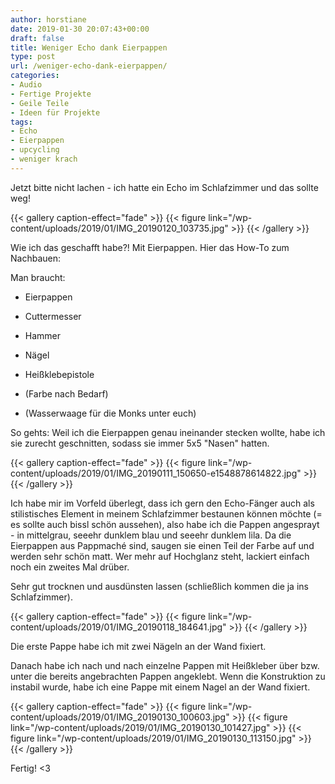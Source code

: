 ```yaml
---
author: horstiane
date: 2019-01-30 20:07:43+00:00
draft: false
title: Weniger Echo dank Eierpappen
type: post
url: /weniger-echo-dank-eierpappen/
categories:
- Audio
- Fertige Projekte
- Geile Teile
- Ideen für Projekte
tags:
- Echo
- Eierpappen
- upcycling
- weniger krach
---
```


Jetzt bitte nicht lachen - ich hatte ein Echo im Schlafzimmer und das sollte weg!

{{< gallery caption-effect="fade" >}}
{{< figure link="/wp-content/uploads/2019/01/IMG_20190120_103735.jpg" >}}
{{< /gallery >}}

Wie ich das geschafft habe?! Mit Eierpappen. Hier das How-To zum Nachbauen:

<!-- more -->

Man braucht:

  * Eierpappen

  * Cuttermesser

  * Hammer

  * Nägel

  * Heißklebepistole

  * (Farbe nach Bedarf)

  * (Wasserwaage für die Monks unter euch)

So gehts:
Weil ich die Eierpappen genau ineinander stecken wollte, habe ich sie zurecht geschnitten, sodass sie immer 5x5 "Nasen" hatten.

{{< gallery caption-effect="fade" >}}
{{< figure link="/wp-content/uploads/2019/01/IMG_20190111_150650-e1548878614822.jpg" >}}
{{< /gallery >}}


Ich habe mir im Vorfeld überlegt, dass ich gern den Echo-Fänger auch als stilistisches Element in meinem Schlafzimmer bestaunen können möchte (= es sollte auch bissl schön aussehen), also habe ich die Pappen angesprayt - in mittelgrau, seeehr dunklem blau und seeehr dunklem lila.
Da die Eierpappen aus Pappmaché sind, saugen sie einen Teil der Farbe auf und werden sehr schön matt. Wer mehr auf Hochglanz steht, lackiert einfach noch ein zweites Mal drüber.

Sehr gut trocknen und ausdünsten lassen (schließlich kommen die ja ins Schlafzimmer).

{{< gallery caption-effect="fade" >}}
{{< figure link="/wp-content/uploads/2019/01/IMG_20190118_184641.jpg" >}}
{{< /gallery >}}

Die erste Pappe habe ich mit zwei Nägeln an der Wand fixiert.

Danach habe ich nach und nach einzelne Pappen mit Heißkleber über bzw. unter die bereits angebrachten Pappen angeklebt. Wenn die Konstruktion zu instabil wurde, habe ich eine Pappe mit einem Nagel an der Wand fixiert.

{{< gallery caption-effect="fade" >}}
{{< figure link="/wp-content/uploads/2019/01/IMG_20190130_100603.jpg" >}}
{{< figure link="/wp-content/uploads/2019/01/IMG_20190130_101427.jpg" >}}
{{< figure link="/wp-content/uploads/2019/01/IMG_20190130_113150.jpg" >}}
{{< /gallery >}}

Fertig! <3
